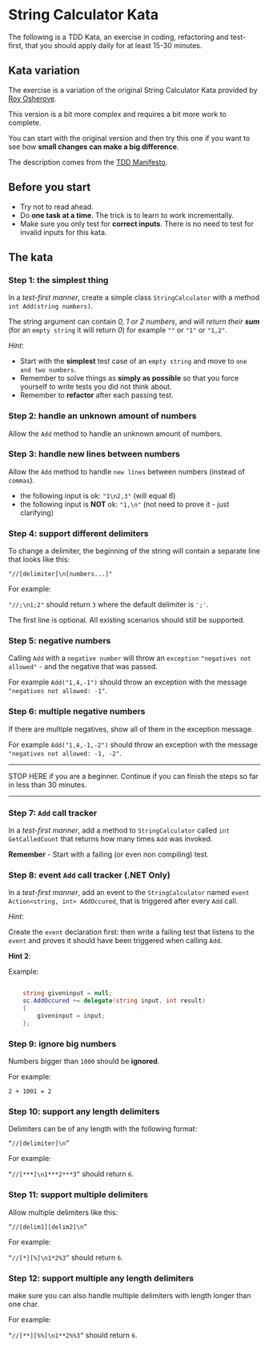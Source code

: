 # String Calculator Kata
The following is a TDD Kata, an exercise in coding, refactoring and test-first, that you should apply daily for at least 15-30 minutes.

## Kata variation
The exercise is a variation of the original String Calculator Kata provided by [Roy Osherove](http://osherove.com/tdd-kata-1).

This version is a bit more complex and requires a bit more work to complete.

You can start with the original version 
and then try this one if you want to see how **small changes can make a big difference**.

The description comes from the [TDD Manifesto](https://tddmanifesto.com/exercises/).

## Before you start
* Try not to read ahead.
* Do **one task at a time**. The trick is to learn to work incrementally.
* Make sure you only test for **correct inputs**. There is no need to test for invalid inputs for this kata.

## The kata

### Step 1: the simplest thing
In a *test-first manner*, create a simple class `StringCalculator` with a method `int Add(string numbers)`.

The string argument can contain *0, 1 or 2 numbers*, and will *return their __sum__* (for an `empty string` it will return *0*) for example `""` or `"1"` or `"1,2"`.

*Hint*:
* Start with the **simplest** test case of an `empty string` and move to `one and two numbers`.
* Remember to solve things as **simply as possible** so that you force yourself to write tests you did not think about.
* Remember to **refactor** after each passing test.

### Step 2: handle an unknown amount of numbers
Allow the `Add` method to handle an unknown amount of numbers.

### Step 3: handle new lines between numbers
Allow the `Add` method to handle `new lines` between numbers (instead of `commas`).

* the following input is ok:  `"1\n2,3"` (will equal *6*)
* the following input is **NOT** ok:  `"1,\n"` (not need to prove it - just clarifying)

### Step 4: support different delimiters
To change a delimiter, the beginning of the string will contain a separate line that looks like this:   

`"//[delimiter]\n[numbers...]"`

For example:

`"//;\n1;2"` should return `3` where the default delimiter is `';'`.

The first line is optional. 
All existing scenarios should still be supported.

### Step 5: negative numbers
Calling `Add` with a `negative number` will throw an `exception` `"negatives not allowed"` - and the negative that was passed.

For example `Add("1,4,-1")` should throw an exception with the message `"negatives not allowed: -1"`.

### Step 6: multiple negative numbers
If there are multiple negatives, show all of them in the exception message.

For example `Add("1,4,-1,-2")` should throw an exception with the message `"negatives not allowed: -1, -2"`.

---

STOP HERE if you are a beginner.
Continue if you can finish the steps so far in less than 30 minutes.

---

### Step 7: `Add` call tracker
In a *test-first manner*, add a method to `StringCalculator` called `int GetCalledCount` that returns how many times `Add` was invoked.

**Remember** - Start with a failing (or even non compiling) test.

### Step 8: event `Add` call tracker (.NET Only)
In a *test-first manner*, add an event to the `StringCalculator` named `event Action<string, int> AddOccured`, that is triggered after every `Add` call.

*Hint*:

Create the `event` declaration first:
then write a failing test that listens to the `event` and proves it should have been triggered when calling `Add`.

**Hint 2**:

Example:
``` csharp

    string giveninput = null;
    sc.AddOccured += delegate(string input, int result)
    {
        giveninput = input;
    };

```

### Step 9: ignore big numbers
Numbers bigger than `1000` should be **ignored**.

For example:

`2 + 1001 = 2`

### Step 10: support any length delimiters

Delimiters can be of any length with the following format:

`“//[delimiter]\n”`

For example:

`“//[***]\n1***2***3”` should return `6`.

### Step 11: support multiple delimiters

Allow multiple delimiters like this:

`“//[delim1][delim2]\n”`

For example:

`“//[*][%]\n1*2%3”` should return `6`.

### Step 12: support multiple any length delimiters

make sure you can also handle multiple delimiters with length longer than one char.

For example:

`“//[**][%%]\n1**2%%3”` should return `6`.
